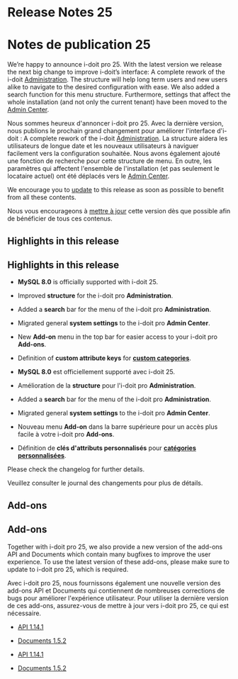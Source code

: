 <!-- TRANSLATED by md-translate -->
# Release Notes 25

# Notes de publication 25

We’re happy to announce i-doit pro 25. With the latest version we release the next big change to improve i-doit’s interface: A complete rework of the i-doit [Administration](../../administration/verwaltung/index.md). The structure will help long term users and new users alike to navigate to the desired configuration with ease. We also added a search function for this menu structure. Furthermore, settings that affect the whole installation (and not only the current tenant) have been moved to the [Admin Center](../../administration/admin-center.md).

Nous sommes heureux d'annoncer i-doit pro 25. Avec la dernière version, nous publions le prochain grand changement pour améliorer l'interface d'i-doit : A complete rework of the i-doit [Administration](../../administration/verwaltung/index.md). La structure aidera les utilisateurs de longue date et les nouveaux utilisateurs à naviguer facilement vers la configuration souhaitée. Nous avons également ajouté une fonction de recherche pour cette structure de menu. En outre, les paramètres qui affectent l'ensemble de l'installation (et pas seulement le locataire actuel) ont été déplacés vers le [Admin Center](../../administration/admin-center.md).

We encourage you to [update](../../wartung-und-betrieb/update-einspielen.md) to this release as soon as possible to benefit from all these contents.

Nous vous encourageons à [mettre à jour](../../maintenance-et-exploitation/mettre-à-jour.md) cette version dès que possible afin de bénéficier de tous ces contenus.

## Highlights in this release

## Highlights in this release

* **MySQL 8.0** is officially supported with i-doit 25.
* Improved **structure** for the i-doit pro **Administration**.
* Added a **search** bar for the menu of the i-doit pro **Administration**.
* Migrated general **system settings** to the i-doit pro **Admin Center**.
* New **Add-on** menu in the top bar for easier access to your i-doit pro **Add-ons**.
* Definition of **custom attribute keys** for [**custom categories**](../../grundlagen/benutzerdefinierte-kategorien.md).

* **MySQL 8.0** est officiellement supporté avec i-doit 25.
* Amélioration de la **structure** pour l'i-doit pro **Administration**.
* Added a **search** bar for the menu of the i-doit pro **Administration**.
* Migrated general **system settings** to the i-doit pro **Admin Center**.
* Nouveau menu **Add-on** dans la barre supérieure pour un accès plus facile à votre i-doit pro **Add-ons**.
* Définition de **clés d'attributs personnalisés** pour [**catégories personnalisées**](../../bases/catégories-personnalisées.md).

Please check the changelog for further details.

Veuillez consulter le journal des changements pour plus de détails.

## Add-ons

## Add-ons

Together with i-doit pro 25, we also provide a new version of the add-ons API and Documents which contain many bugfixes to improve the user experience. To use the latest version of these add-ons, please make sure to update to i-doit pro 25, which is required.

Avec i-doit pro 25, nous fournissons également une nouvelle version des add-ons API et Documents qui contiennent de nombreuses corrections de bugs pour améliorer l'expérience utilisateur. Pour utiliser la dernière version de ces add-ons, assurez-vous de mettre à jour vers i-doit pro 25, ce qui est nécessaire.

* [API 1.14.1](../../i-doit-pro-add-ons/api/index.md)
* [Documents 1.5.2](../../i-doit-pro-add-ons/documents/index.md)

* [API 1.14.1](../../i-doit-pro-add-ons/api/index.md)
* [Documents 1.5.2](../../i-doit-pro-add-ons/documents/index.md)
